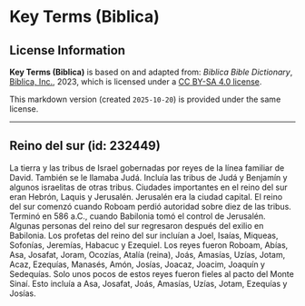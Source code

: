 # Key Terms (Biblica)

## License Information

**Key Terms (Biblica)** is based on and adapted from: _Biblica Bible Dictionary_, [Biblica, Inc.](https://www.biblica.com/), 2023, which is licensed under a [CC BY-SA 4.0 license](https://creativecommons.org/licenses/by-sa/4.0/legalcode.en).

This markdown version (created `2025-10-20`) is provided under the same license.



--------------------------------

## Reino del sur (id: 232449)

La tierra y las tribus de Israel gobernadas por reyes de la línea familiar de David. También se le llamaba Judá. Incluía las tribus de Judá y Benjamín y algunos israelitas de otras tribus. Ciudades importantes en el reino del sur eran Hebrón, Laquis y Jerusalén. Jerusalén era la ciudad capital. El reino del sur comenzó cuando Roboam perdió autoridad sobre diez de las tribus. Terminó en 586 a.C., cuando Babilonia tomó el control de Jerusalén. Algunas personas del reino del sur regresaron después del exilio en Babilonia. Los profetas del reino del sur incluían a Joel, Isaías, Miqueas, Sofonías, Jeremías, Habacuc y Ezequiel. Los reyes fueron Roboam, Abías, Asa, Josafat, Joram, Ocozías, Atalía (reina), Joás, Amasías, Uzías, Jotam, Acaz, Ezequías, Manasés, Amón, Josías, Joacaz, Joacim, Joaquín y Sedequías. Solo unos pocos de estos reyes fueron fieles al pacto del Monte Sinaí. Esto incluía a Asa, Josafat, Joás, Amasías, Uzías, Jotam, Ezequías y Josías.


